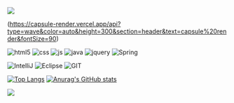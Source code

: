 <img src="https://capsule-render.vercel.app/api?type=waving&color=BDBDC8&height=150&section=header&text=shindongeok" />

(https://capsule-render.vercel.app/api?type=wave&color=auto&height=300&section=header&text=capsule%20render&fontSize=90)


<!--
**shindongeok/shindongeok** is a ✨ _special_ ✨ repository because its `README.md` (this file) appears on your GitHub profile.

Here are some ideas to get you started:

- 🔭 I’m currently working on ...
- 🌱 I’m currently learning ...
- 👯 I’m looking to collaborate on ...
- 🤔 I’m looking for help with ...
- 💬 Ask me about ...
- 📫 How to reach me: ...
- 😄 Pronouns: ...
- ⚡ Fun fact: ...
-->

![html5](https://img.shields.io/badge/HTML5-E34F26?style=for-the-badge&logo=html5&logoColor=white)
![css](https://img.shields.io/badge/CSS-239120?&style=for-the-badge&logo=css3&logoColor=white)
![js](https://img.shields.io/badge/JavaScript-F7DF1E?style=for-the-badge&logo=JavaScript&logoColor=white)
![java](https://img.shields.io/badge/Java-ED8B00?style=for-the-badge&logo=openjdk&logoColor=white)
![jquery](https://img.shields.io/badge/jQuery-0769AD?style=for-the-badge&logo=jquery&logoColor=white)
![Spring](https://img.shields.io/badge/Spring-6DB33F?style=for-the-badge&logo=spring&logoColor=white)

![IntelliJ](https://img.shields.io/badge/IntelliJ_IDEA-000000.svg?style=for-the-badge&logo=intellij-idea&logoColor=white)
![Eclipse](https://img.shields.io/badge/Eclipse-2C2255?style=for-the-badge&logo=eclipse&logoColor=white)
![GIT](https://img.shields.io/badge/GIT-E44C30?style=for-the-badge&logo=git&logoColor=white)



[![Top Langs](https://github-readme-stats.vercel.app/api/top-langs/?username=shindongeok)](https://github.com/anuraghazra/github-readme-stats)
[![Anurag's GitHub stats](https://github-readme-stats.vercel.app/api?username=shindongeok)](https://github.com/anuraghazra/github-readme-stats)


<img src="https://capsule-render.vercel.app/api?type=waving&color=BDBDC8&height=150&section=footer" />
